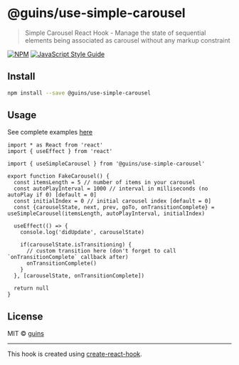 # @guins/use-simple-carousel

> Simple Carousel React Hook - Manage the state of sequential elements being associated as carousel without any markup constraint

[![NPM](https://img.shields.io/npm/v/@guins/use-simple-carousel.svg)](https://www.npmjs.com/package/@guins/use-simple-carousel) [![JavaScript Style Guide](https://img.shields.io/badge/code_style-standard-brightgreen.svg)](https://standardjs.com)

## Install

```bash
npm install --save @guins/use-simple-carousel
```

## Usage

See complete examples [here](./example/src/App.js)

```tsx
import * as React from 'react'
import { useEffect } from 'react'

import { useSimpleCarousel } from '@guins/use-simple-carousel'

export function FakeCarousel() {
  const itemsLength = 5 // number of items in your carousel
  const autoPlayInterval = 1000 // interval in milliseconds (no autoPlay if 0) [default = 0]
  const initialIndex = 0 // initial carousel index [default = 0]
  const {carouselState, next, prev, goTo, onTransitionComplete} = useSimpleCarousel(itemsLength, autoPlayInterval, initialIndex)

  useEffect(() => {
    console.log('didUpdate', carouselState)

    if(carouselState.isTransitioning) {
      // custom transition here (don't forget to call `onTransitionComplete` callback after)
      onTransitionComplete()
    }
  }, [carouselState, onTransitionComplete])

  return null
}
```

## License

MIT © [guins](https://github.com/guins)

---

This hook is created using [create-react-hook](https://github.com/hermanya/create-react-hook).
